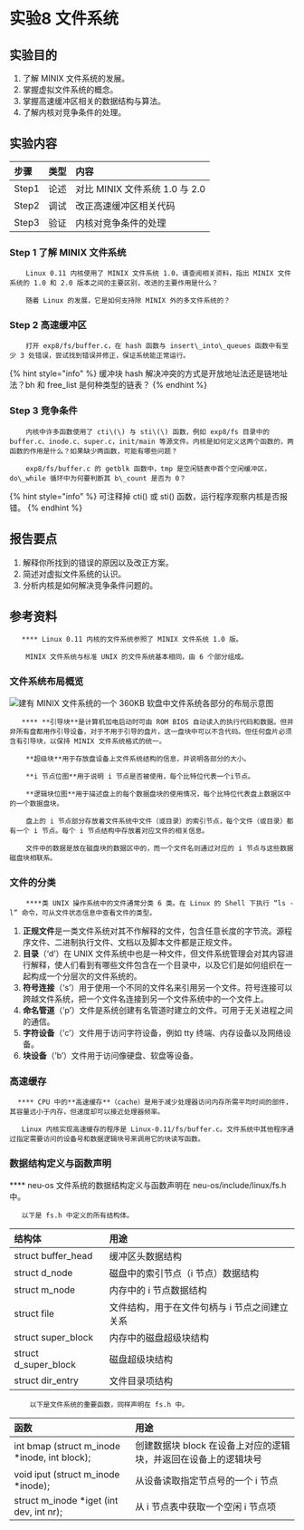 # 实验8 文件系统

## 实验目的

1. 了解 MINIX 文件系统的发展。
2. 掌握虚拟文件系统的概念。
3. 掌握高速缓冲区相关的数据结构与算法。
4. 了解内核对竞争条件的处理。

## 实验内容

| 步骤 | 类型 |  内容 |
| :--- | :--- | :--- |
| Step1 | 论述 | 对比 MINIX 文件系统 1.0 与 2.0 |
| Step2 | 调试 | 改正高速缓冲区相关代码 |
| Step3 | 验证 | 内核对竞争条件的处理 |

### Step 1 了解 MINIX 文件系统

        Linux 0.11 内核使用了 MINIX 文件系统 1.0，请查阅相关资料，指出 MINIX 文件系统的 1.0 和 2.0 版本之间的主要区别，改进的主要作用是什么？

        随着 Linux 的发展，它是如何支持除 MINIX 外的多文件系统的？

### Step 2 高速缓冲区

        打开 exp8/fs/buffer.c，在 hash 函数与 insert\_into\_queues 函数中有至少 3 处错误，尝试找到错误并修正，保证系统能正常运行。

{% hint style="info" %}
缓冲块 hash 解决冲突的方式是开放地址法还是链地址法？bh 和 free\_list 是何种类型的链表？
{% endhint %}

### Step 3 竞争条件

        内核中许多函数使用了 cti\(\) 与 sti\(\) 函数，例如 exp8/fs 目录中的 buffer.c、inode.c、super.c，init/main 等源文件。内核是如何定义这两个函数的，两函数的作用是什么？如果缺少两函数，可能有哪些问题？

        exp8/fs/buffer.c 的 getblk 函数中，tmp 是空闲链表中首个空闲缓冲区，do\_while 循环中为何要判断其 b\_count 是否为 0？

{% hint style="info" %}
可注释掉 cti\(\) 或 sti\(\) 函数，运行程序观察内核是否报错。
{% endhint %}

## 报告要点

1. 解释你所找到的错误的原因以及改正方案。
2. 简述对虚拟文件系统的认识。
3. 分析内核是如何解决竞争条件问题的。

## **参考资料**

       **** Linux 0.11 内核的文件系统参照了 MINIX 文件系统 1.0 版。

        MINIX 文件系统与标准 UNIX 的文件系统基本相同，由 6 个部分组成。

### **文件系统布局概览**

![&#x5EFA;&#x6709; MINIX &#x6587;&#x4EF6;&#x7CFB;&#x7EDF;&#x7684;&#x4E00;&#x4E2A; 360KB &#x8F6F;&#x76D8;&#x4E2D;&#x6587;&#x4EF6;&#x7CFB;&#x7EDF;&#x5404;&#x90E8;&#x5206;&#x7684;&#x5E03;&#x5C40;&#x793A;&#x610F;&#x56FE;](https://lh5.googleusercontent.com/LA_no4xq7K5bgVMi_sv9LNVp5ayQjx54rKetIzD1sGCXLK8mgWYnXEz0tPN3wxEa7J6YeyohrsKfihwf7LGdmB5ir4RhKtpdvxKnt_Rxjwcy8fAscp5b7vZGw_n3XTOA5pHVUKkf)

       **** **引导块**是计算机加电启动时可由 ROM BIOS 自动读入的执行代码和数据。但并非所有盘都用作引导设备，对于不用于引导的盘片，这一盘块中可以不含代码。但任何盘片必须含有引导块，以保持 MINIX 文件系统格式的统一。

        **超级块**用于存放盘设备上文件系统结构的信息，并说明各部分的大小。

        **i 节点位图**用于说明 i 节点是否被使用，每个比特位代表一个i节点。

        **逻辑块位图**用于描述盘上的每个数据盘块的使用情况，每个比特位代表盘上数据区中的一个数据盘块。

        盘上的 i 节点部分存放着文件系统中文件（或目录）的索引节点，每个文件（或目录）都有一个 i 节点。每个 i 节点结构中存放着对应文件的相关信息。

        文件中的数据是放在磁盘块的数据区中的，而一个文件名则通过对应的 i 节点与这些数据磁盘块相联系。

### **文件的分类**

        ****类 UNIX 操作系统中的文件通常分类 6 类。在 Linux 的 Shell 下执行 “ls -l” 命令，可从文件状态信息中查看文件的类型。

1. **正规文件**是一类文件系统对其不作解释的文件，包含任意长度的字节流。源程序文件、二进制执行文件、文档以及脚本文件都是正规文件。
2. **目录**（‘d’）在 UNIX 文件系统中也是一种文件，但文件系统管理会对其内容进行解释，使人们看到有哪些文件包含在一个目录中，以及它们是如何组织在一起构成一个分层次的文件系统的。
3. **符号连接**（‘s’）用于使用一个不同的文件名来引用另一个文件。符号连接可以跨越文件系统，把一个文件名连接到另一个文件系统中的一个文件上。
4. **命名管道**（’p’）文件是系统创建有名管道时建立的文件。可用于无关进程之间的通信。
5. **字符设备**（’c’）文件用于访问字符设备，例如 tty 终端、内存设备以及网络设备。
6. **块设备**（’b’）文件用于访问像硬盘、软盘等设备。

### **高速缓存**

      **** CPU 中的**高速缓存**（cache）是用于减少处理器访问内存所需平均时间的部件，其容量远小于内存，但速度却可以接近处理器频率。

       Linux 内核实现高速缓存的程序是 Linux-0.11/fs/buffer.c。文件系统中其他程序通过指定需要访问的设备号和数据逻辑块号来调用它的块读写函数。

### **数据结构定义与函数声明**

  ****     neu-os 文件系统的数据结构定义与函数声明在 neu-os/include/linux/fs.h 中。

       以下是 fs.h 中定义的所有结构体。

| 结构体 | 用途 |
| :--- | :--- |
| struct buffer\_head | 缓冲区头数据结构 |
| struct d\_node | 磁盘中的索引节点（i 节点）数据结构 |
| struct m\_node | 内存中的 i 节点数据结构 |
| struct file | 文件结构，用于在文件句柄与 i 节点之间建立关系 |
| struct super\_block | 内存中的磁盘超级块结构 |
| struct d\_super\_block | 磁盘超级块结构 |
| struct dir\_entry | 文件目录项结构 |

         以下是文件系统的重要函数，同样声明在 fs.h 中。

| 函数 | 用途 |
| :--- | :--- |
| int bmap \(struct m\_inode \*inode, int block\); | 创建数据块 block 在设备上对应的逻辑块，并返回在设备上的逻辑块号 |
| void iput \(struct m\_inode \*inode\); | 从设备读取指定节点号的一个 i 节点 |
| struct m\_inode \*iget \(int dev, int nr\); | 从 i 节点表中获取一个空闲 i 节点项 |

